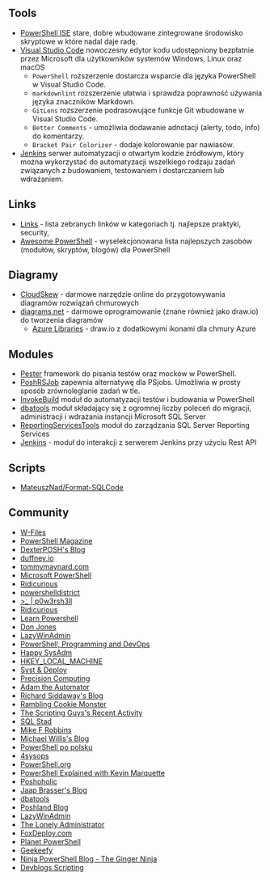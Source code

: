 ## Tools

- [PowerShell ISE](https://docs.microsoft.com/en-US/powershell/scripting/components/ise/windows-powershell-integrated-scripting-environment--ise) stare, dobre wbudowane zintegrowane środowisko skryptowe w które nadal daje radę.
- [Visual Studio Code](https://code.visualstudio.com/) nowoczesny edytor kodu udostępniony bezpłatnie przez Microsoft dla użytkowników systemów Windows, Linux oraz macOS
    - `PowerShell` rozszerzenie dostarcza wsparcie dla języka PowerShell w Visual Studio Code.
    - `markdownlint` rozszerzenie ułatwia i sprawdza poprawność używania języka znaczników Markdown.
    - `GitLens` rozszerzenie podrasowujące funkcje Git wbudowane w Visual Studio Code.
    - `Better Comments` - umożliwia dodawanie adnotacji (alerty, todo, info) do komentarzy.
    - `Bracket Pair Colorizer` - dodaje kolorowanie par nawiasów.
- [Jenkins](https://jenkins.io/) serwer automatyzacji o otwartym kodzie źródłowym, który można wykorzystać do automatyzacji wszelkiego rodzaju zadań związanych z budowaniem, testowaniem i dostarczaniem lub wdrażaniem.

##  Links

- [Links](./links.md) - lista zebranych linków w kategoriach tj. najlepsze praktyki, security,
- [Awesome PowerShell](https://github.com/janikvonrotz/awesome-powershell) - wyselekcjonowana lista najlepszych zasobów (modułów, skryptów, blogów) dla PowerShell

## Diagramy

- [CloudSkew](https://www.cloudskew.com/) - darmowe narzędzie online do przygotowywania diagramów rozwiązań chmurowych
- [diagrams.net](https://www.diagrams.net/) - darmowe oprogramowanie (znane również jako draw.io) do tworzenia diagramów
  - [Azure Libraries](https://app.diagrams.net/?splash=0&clibs=Uhttps%3A%2F%2Fraw.githubusercontent.com%2Fpacodelacruz%2Fdiagrams-net-azure-libraries%2Fmaster%2FAzure-Analytics.xml;Uhttps%3A%2F%2Fraw.githubusercontent.com%2Fpacodelacruz%2Fdiagrams-net-azure-libraries%2Fmaster%2FAzure-Blockchain.xml;Uhttps%3A%2F%2Fraw.githubusercontent.com%2Fpacodelacruz%2Fdiagrams-net-azure-libraries%2Fmaster%2FAzure-Compute.xml;Uhttps%3A%2F%2Fraw.githubusercontent.com%2Fpacodelacruz%2Fdiagrams-net-azure-libraries%2Fmaster%2FAzure-Containers.xml;Uhttps%3A%2F%2Fraw.githubusercontent.com%2Fpacodelacruz%2Fdiagrams-net-azure-libraries%2Fmaster%2FAzure-Databases.xml;Uhttps%3A%2F%2Fraw.githubusercontent.com%2Fpacodelacruz%2Fdiagrams-net-azure-libraries%2Fmaster%2FAzure-DevOps.xml;Uhttps%3A%2F%2Fraw.githubusercontent.com%2Fpacodelacruz%2Fdiagrams-net-azure-libraries%2Fmaster%2FAzure-Favorites.xml.xml;Uhttps%3A%2F%2Fraw.githubusercontent.com%2Fpacodelacruz%2Fdiagrams-net-azure-libraries%2Fmaster%2FAzure-General.xml;Uhttps%3A%2F%2Fraw.githubusercontent.com%2Fpacodelacruz%2Fdiagrams-net-azure-libraries%2Fmaster%2FAzure-Identity.xml;Uhttps%3A%2F%2Fraw.githubusercontent.com%2Fpacodelacruz%2Fdiagrams-net-azure-libraries%2Fmaster%2FAzure-Integration.xml;Uhttps%3A%2F%2Fraw.githubusercontent.com%2Fpacodelacruz%2Fdiagrams-net-azure-libraries%2Fmaster%2FAzure-Intune.xml;Uhttps%3A%2F%2Fraw.githubusercontent.com%2Fpacodelacruz%2Fdiagrams-net-azure-libraries%2Fmaster%2FAzure-IoT.xml;Uhttps%3A%2F%2Fraw.githubusercontent.com%2Fpacodelacruz%2Fdiagrams-net-azure-libraries%2Fmaster%2FAzure-Machine-Learning.xml;Uhttps%3A%2F%2Fraw.githubusercontent.com%2Fpacodelacruz%2Fdiagrams-net-azure-libraries%2Fmaster%2FAzure-Manage.xml;Uhttps%3A%2F%2Fraw.githubusercontent.com%2Fpacodelacruz%2Fdiagrams-net-azure-libraries%2Fmaster%2FAzure-Migrate.xml;Uhttps%3A%2F%2Fraw.githubusercontent.com%2Fpacodelacruz%2Fdiagrams-net-azure-libraries%2Fmaster%2FAzure-Miscellaneous.xml;Uhttps%3A%2F%2Fraw.githubusercontent.com%2Fpacodelacruz%2Fdiagrams-net-azure-libraries%2Fmaster%2FAzure-Networking.xml;Uhttps%3A%2F%2Fraw.githubusercontent.com%2Fpacodelacruz%2Fdiagrams-net-azure-libraries%2Fmaster%2FAzure-Security.xml;Uhttps%3A%2F%2Fraw.githubusercontent.com%2Fpacodelacruz%2Fdiagrams-net-azure-libraries%2Fmaster%2FAzure-Stack.xml;Uhttps%3A%2F%2Fraw.githubusercontent.com%2Fpacodelacruz%2Fdiagrams-net-azure-libraries%2Fmaster%2FAzure-Storage.xml;Uhttps%3A%2F%2Fraw.githubusercontent.com%2Fpacodelacruz%2Fdiagrams-net-azure-libraries%2Fmaster%2FAzure-Web.xml;Uhttps%3A%2F%2Fraw.githubusercontent.com%2Fpacodelacruz%2Fdiagrams-net-azure-libraries%2Fmaster%2FCommands.xml;Uhttps%3A%2F%2Fraw.githubusercontent.com%2Fpacodelacruz%2Fdiagrams-net-azure-libraries%2Fmaster%2FLogos.xml;Uhttps%3A%2F%2Fraw.githubusercontent.com%2Fpacodelacruz%2Fdiagrams-net-azure-libraries%2Fmaster%2FEnterprise.xml;) - draw.io z dodatkowymi ikonami dla chmury Azure

## Modules

 - [Pester](https://github.com/pester/Pester) framework do pisania testów oraz mocków w PowerShell.
 - [PoshRSJob](https://github.com/proxb/PoshRSJob) zapewnia alternatywę dla PSjobs. Umożliwia w prosty sposób zrównoleglanie zadań w tle.
 - [InvokeBuild](https://github.com/nightroman/Invoke-Build) moduł do automatyzacji testów i budowania w PowerShell
 - [dbatools](https://dbatools.io/) moduł składający się z ogromnej liczby poleceń do migracji, administracji i wdrażania instancji Microsoft SQL Server
 - [ReportingServicesTools](https://github.com/Microsoft/ReportingServicesTools) moduł do zarządzania SQL Server Reporting Services
 - [Jenkins](https://www.powershellgallery.com/packages/Jenkins) - moduł do interakcji z serwerem Jenkins przy użyciu Rest API


## Scripts

- [MateuszNad/Format-SQLCode](https://gist.github.com/MateuszNad/45ad0f1fc70ea6a70785018c2658ac70#file-format-sqlcode-ps1)

## Community
- [W-Files](http://w-files.pl)
- [PowerShell Magazine](https://www.powershellmagazine.com)
- [DexterPOSH's Blog](https://dexterposh.blogspot.com/)
- [duffney.io](http://duffney.io/)
- [tommymaynard.com](https://tommymaynard.com)
- [Microsoft PowerShell](https://devblogs.microsoft.com/powershell)
- [Ridicurious](https://ridicurious.com)
- [powershelldistrict](http://powershelldistrict.com)
- [>_ | p0w3rsh3ll](https://p0w3rsh3ll.wordpress.com)
- [Ridicurious](https://ridicurious.com)
- [Learn Powershell](https://learn-powershell.net)
- [Don Jones](https://donjones.com)
- [LazyWinAdmin](http://www.lazywinadmin.com/)
- [PowerShell, Programming and DevOps](https://dscottraynsford.wordpress.com)
- [Happy SysAdm](http://www.happysysadm.com/)
- [HKEY_LOCAL_MACHINE](https://hkeylocalmachine.com)
- [Syst & Deploy](http://www.systanddeploy.com/)
- [Precision Computing](https://www.leeholmes.com/blog)
- [Adam the Automator](https://adamtheautomator.com/)
- [Richard Siddaway's Blog](https://richardspowershellblog.wordpress.com)
- [Rambling Cookie Monster](http://ramblingcookiemonster.github.io)
- [The Scripting Guys's Recent Activity](http://social.technet.microsoft.com/Profile/v1/The%20Scripting%20Guys/activity)
- [SQL Stad](https://www.sqlstad.nl)
- [Mike F Robbins](https://mikefrobbins.com)
- [Michael Willis's Blog](https://xainey.github.io//)
- [PowerShell po polsku](https://powershellpl.net)
- [4sysops](https://4sysops.com)
- [PowerShell.org](https://powershell.org)
- [PowerShell Explained with Kevin Marquette](https://powershellexplained.com)
- [Poshoholic](https://poshoholic.com)
- [Jaap Brasser's Blog](https://www.jaapbrasser.com)
- [dbatools](https://dbatools.io)
- [Poshland Blog](http://poshland.pro)
- [LazyWinAdmin](https://lazywinadmin.github.io/)
- [The Lonely Administrator](https://jdhitsolutions.com/blog)
- [FoxDeploy.com](https://foxdeploy.com)
- [Planet PowerShell](https://www.planetpowershell.com/)
- [Geekeefy](https://geekeefy.wordpress.com)
- [Ninja PowerShell Blog - The Ginger Ninja](https://www.gngrninja.com/script-ninja/)
- [Devblogs Scripting](https://devblogs.microsoft.com/scripting)
